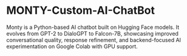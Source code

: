# MONTY-Custom-AI-ChatBot
Monty is a Python-based AI chatbot built on Hugging Face models. It evolves from GPT-2 to DialoGPT to Falcon-7B, showcasing improved conversational quality, response refinement, and backend-focused AI experimentation on Google Colab with GPU support.
